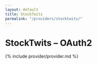 ```yaml
---
layout: default
title: StockTwits
permalink: "/providers/stocktwits/"
---
```

# StockTwits – OAuth2

{% include provider/provider.md %}
